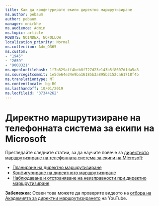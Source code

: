 ```yaml
---
title: Как да конфигурирате екипи директно маршрутизиране
ms.author: pebaum
author: pebaum
manager: mnirkhe
ms.audience: Admin
ms.topic: article
ROBOTS: NOINDEX, NOFOLLOW
localization_priority: Normal
ms.collection: Adm_O365
ms.custom:
- "1945"
- "2659"
- "9000321"
ms.openlocfilehash: 1f7b829aff4beb8f727d23e143b5f8607d1da5a8
ms.sourcegitcommit: 1e5de64e34e9ba16185b3a895b3152ca61718f4b
ms.translationtype: MT
ms.contentlocale: bg-BG
ms.lasthandoff: 10/01/2019
ms.locfileid: "37344262"
---
```

# <a name="phone-system-direct-routing-for-microsoft-teams"></a>Директно маршрутизиране на телефонната система за екипи на Microsoft

Прегледайте следните статии, за да научите повече за [директното маршрутизиране на телефонната система за екипи на Microsoft](https://docs.microsoft.com/MicrosoftTeams/direct-routing-landing-page): 

- [Планиране на директно маршрутизиране](https://docs.microsoft.com/MicrosoftTeams/direct-routing-plan)
- [Конфигуриране на директното маршрутизиране](https://docs.microsoft.com/MicrosoftTeams/direct-routing-configure) 
- [Наблюдаване и отстраняване на неизправности при директно маршрутизиране](https://docs.microsoft.com/MicrosoftTeams/direct-routing-monitor-and-troubleshoot)

**Забележка:** Освен това можете да проверите видеото на [отбора на Академията за директни маршрутизирането](https://www.youtube.com/watch?v=1ASftX_Msb8&index=10&list=PLaSOUojkSiGnKuE30ckcjnDVkMNqDv0Vl) на YouTube.